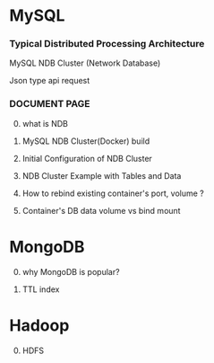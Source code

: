 # MySQL  

### Typical Distributed Processing Architecture
MySQL NDB Cluster (Network Database) 

Json type api request

### DOCUMENT PAGE

0. what is NDB

1. MySQL NDB Cluster(Docker) build

2. Initial Configuration of NDB Cluster

3. NDB Cluster Example with Tables and Data

4. How to rebind existing container's port, volume ?

5. Container's DB data volume vs bind mount

# MongoDB

0. why MongoDB is popular?

1. TTL index

# Hadoop

0. HDFS
